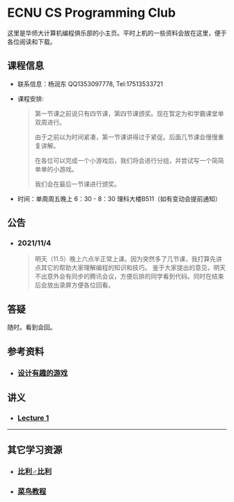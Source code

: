 ECNU CS Programming Club
======
这里是华师大计算机编程俱乐部的小主页。平时上机的一些资料会放在这里，便于各位阅读和下载。



<h2>课程信息</h2>

* 联系信息：杨润东 QQ1353097778, Tel:17513533721

* 课程安排:

  > 第一节课之前说只有四节课，第四节课颁奖。现在暂定为和学霸课堂单双周进行。
  >
  > 由于之前以为时间紧凑，第一节课讲得过于紧促。后面几节课会慢慢重复讲解。
  >
  > 在各位可以完成一个小游戏后，我们将会进行分组，并尝试写一个简简单单的小游戏。
  >
  > 我们会在最后一节课进行颁奖。

* 时间：单周周五晚上 6：30 - 8：30 理科大楼B511（如有变动会提前通知）



## 公告

* ### 2021/11/4

    > 明天（11.5）晚上六点半正常上课。因为突然多了几节课，我打算先讲点其它的帮助大家理解编程的知识和技巧。 
    > 鉴于大家提出的意见，明天不出意外会有同步的腾讯会议，方便后排的同学看到代码。同时在结束后会放出录屏方便各位回看。





## 答疑

随时。看到会回。



## 参考资料

* <h3><a target="_blank" href="./Clubbbbbb/References/设计有趣的游戏-pdf.pdf">设计有趣的游戏</a></h3>



<h2>讲义</h2>

* <h3><a href="https://www.ecpc.top/Lecture1.html">Lecture 1</a></h3>



-----



## 其它学习资源

* <h3><a target="_blank" href="https://www.bilibili.com">比利♂比利</a></h3>
* <h3><a target="_blank" href="https://www.runoob.com">菜鸟教程</a></h3>

